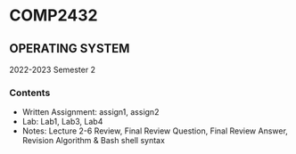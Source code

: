# COMP2432
## OPERATING SYSTEM
2022-2023 Semester 2

### Contents
- Written Assignment: assign1, assign2
- Lab: Lab1, Lab3, Lab4
- Notes: Lecture 2-6 Review, Final Review Question, Final Review Answer, Revision Algorithm & Bash shell syntax
